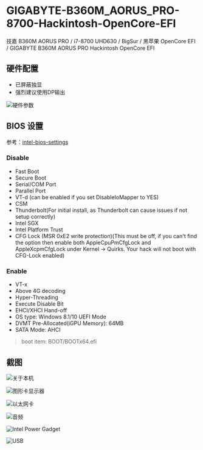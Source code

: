 # GIGABYTE-B360M_AORUS_PRO-8700-Hackintosh-OpenCore-EFI
技嘉 B360M AORUS PRO / i7-8700 UHD630 / BigSur / 黑苹果 OpenCore EFI / GIGABYTE B360M AORUS PRO Hackintosh OpenCore EFI

## 硬件配置

- 已屏蔽独显
- 强烈建议使用DP输出

![硬件参数](readme_images/硬件参数.png)

## BIOS 设置

参考：[intel-bios-settings](https://dortania.github.io/OpenCore-Install-Guide/config.plist/coffee-lake.html#intel-bios-settings)

### Disable
- Fast Boot
- Secure Boot
- Serial/COM Port
- Parallel Port
- VT-d (can be enabled if you set DisableIoMapper to YES)
- CSM
- Thunderbolt(For initial install, as Thunderbolt can cause issues if not setup correctly)
- Intel SGX
- Intel Platform Trust
- CFG Lock (MSR 0xE2 write protection)(This must be off, if you can't find the option then enable both AppleCpuPmCfgLock and AppleXcpmCfgLock under Kernel -> Quirks. Your hack will not boot with CFG-Lock enabled)

### Enable
- VT-x
- Above 4G decoding
- Hyper-Threading
- Execute Disable Bit
- EHCI/XHCI Hand-off
- OS type: Windows 8.1/10 UEFI Mode
- DVMT Pre-Allocated(iGPU Memory): 64MB
- SATA Mode: AHCI

> boot item: BOOT/BOOTx64.efi
## 截图

![关于本机](images/../readme_images/关于本机.png)

![图形卡显示器](images/../readme_images/图形卡显示器.png)

![以太网卡](images/../readme_images/以太网卡.png)

![音频](images/../readme_images/音频.png)

![Intel Power Gadget](images/../readme_images/Intel%20Power%20Gadget.png)

![USB](images/../readme_images/USB.png)
